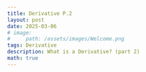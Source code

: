 ```yaml
---
title: Derivative P.2
layout: post
date: 2025-03-06
# image:
#     path: /assets/images/Welcome.png
tags: Derivative
description: What is a Derivative? (part 2)
math: true
---
```


